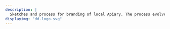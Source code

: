 ```yaml
---
description: |
  Sketches and process for branding of local Apiary. The process evolved into incorporating pysanky designs(Ukrainian egg decoration)
displayimg: "dd-logo.svg"
---
```

